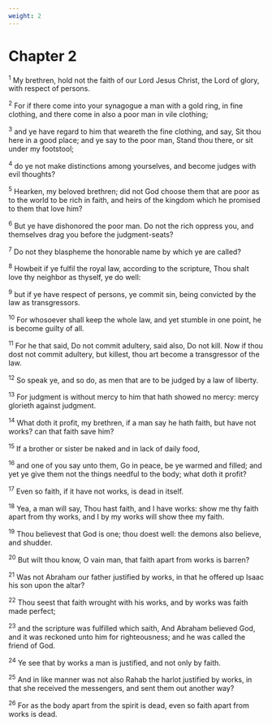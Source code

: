 ```yaml
---
weight: 2
---
```


# Chapter 2

<sup>1</sup> My brethren, hold not the faith of our Lord Jesus Christ, the Lord of glory, with respect of persons. 

<sup>2</sup> For if there come into your synagogue a man with a gold ring, in fine clothing, and there come in also a poor man in vile clothing; 

<sup>3</sup> and ye have regard to him that weareth the fine clothing, and say, Sit thou here in a good place; and ye say to the poor man, Stand thou there, or sit under my footstool; 

<sup>4</sup> do ye not make distinctions among yourselves, and become judges with evil thoughts? 

<sup>5</sup> Hearken, my beloved brethren; did not God choose them that are poor as to the world to be rich in faith, and heirs of the kingdom which he promised to them that love him? 

<sup>6</sup> But ye have dishonored the poor man. Do not the rich oppress you, and themselves drag you before the judgment-seats? 

<sup>7</sup> Do not they blaspheme the honorable name by which ye are called? 

<sup>8</sup> Howbeit if ye fulfil the royal law, according to the scripture, Thou shalt love thy neighbor as thyself, ye do well: 

<sup>9</sup> but if ye have respect of persons, ye commit sin, being convicted by the law as transgressors. 

<sup>10</sup> For whosoever shall keep the whole law, and yet stumble in one point, he is become guilty of all. 

<sup>11</sup> For he that said, Do not commit adultery, said also, Do not kill. Now if thou dost not commit adultery, but killest, thou art become a transgressor of the law. 

<sup>12</sup> So speak ye, and so do, as men that are to be judged by a law of liberty. 

<sup>13</sup> For judgment is without mercy to him that hath showed no mercy: mercy glorieth against judgment. 

<sup>14</sup> What doth it profit, my brethren, if a man say he hath faith, but have not works? can that faith save him? 

<sup>15</sup> If a brother or sister be naked and in lack of daily food, 

<sup>16</sup> and one of you say unto them, Go in peace, be ye warmed and filled; and yet ye give them not the things needful to the body; what doth it profit? 

<sup>17</sup> Even so faith, if it have not works, is dead in itself. 

<sup>18</sup> Yea, a man will say, Thou hast faith, and I have works: show me thy faith apart from thy works, and I by my works will show thee my faith. 

<sup>19</sup> Thou believest that God is one; thou doest well: the demons also believe, and shudder. 

<sup>20</sup> But wilt thou know, O vain man, that faith apart from works is barren? 

<sup>21</sup> Was not Abraham our father justified by works, in that he offered up Isaac his son upon the altar? 

<sup>22</sup> Thou seest that faith wrought with his works, and by works was faith made perfect; 

<sup>23</sup> and the scripture was fulfilled which saith, And Abraham believed God, and it was reckoned unto him for righteousness; and he was called the friend of God. 

<sup>24</sup> Ye see that by works a man is justified, and not only by faith. 

<sup>25</sup> And in like manner was not also Rahab the harlot justified by works, in that she received the messengers, and sent them out another way? 

<sup>26</sup> For as the body apart from the spirit is dead, even so faith apart from works is dead. 


